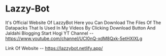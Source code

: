 # Lazzy-Bot

It's Official Website Of LazzyBot 
Here you Can Download The Files Of The Datapacks That Is Used In My Videos By Clicking Download Button
And Jaldahi Blogging Start Hogi
YT Channel -- https://www.youtube.com/channel/UCl0nQ-xdM8Qxk-5etHXlXLg

Link Of Website -- https://lazzybot.netlify.app/
